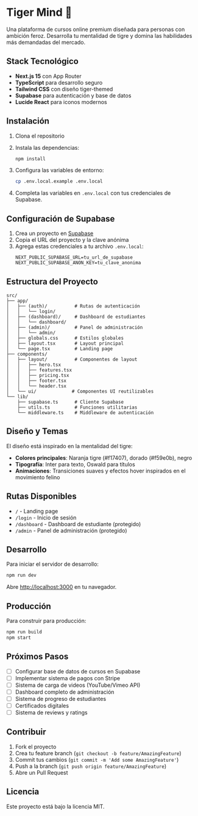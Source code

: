 # Tiger Mind 🐯

Una plataforma de cursos online premium diseñada para personas con ambición feroz. Desarrolla tu mentalidad de tigre y domina las habilidades más demandadas del mercado.

## Stack Tecnológico

- **Next.js 15** con App Router
- **TypeScript** para desarrollo seguro
- **Tailwind CSS** con diseño tiger-themed
- **Supabase** para autenticación y base de datos
- **Lucide React** para iconos modernos

## Instalación

1. Clona el repositorio
2. Instala las dependencias:
   ```bash
   npm install
   ```

3. Configura las variables de entorno:
   ```bash
   cp .env.local.example .env.local
   ```

4. Completa las variables en `.env.local` con tus credenciales de Supabase.

## Configuración de Supabase

1. Crea un proyecto en [Supabase](https://supabase.com)
2. Copia el URL del proyecto y la clave anónima
3. Agrega estas credenciales a tu archivo `.env.local`:
   ```
   NEXT_PUBLIC_SUPABASE_URL=tu_url_de_supabase
   NEXT_PUBLIC_SUPABASE_ANON_KEY=tu_clave_anonima
   ```

## Estructura del Proyecto

```
src/
├── app/
│   ├── (auth)/          # Rutas de autenticación
│   │   └── login/
│   ├── (dashboard)/     # Dashboard de estudiantes
│   │   └── dashboard/
│   ├── (admin)/         # Panel de administración
│   │   └── admin/
│   ├── globals.css      # Estilos globales
│   ├── layout.tsx       # Layout principal
│   └── page.tsx         # Landing page
├── components/
│   ├── layout/          # Componentes de layout
│   │   ├── hero.tsx
│   │   ├── features.tsx
│   │   ├── pricing.tsx
│   │   ├── footer.tsx
│   │   └── header.tsx
│   └── ui/             # Componentes UI reutilizables
└── lib/
    ├── supabase.ts      # Cliente Supabase
    ├── utils.ts         # Funciones utilitarias
    └── middleware.ts    # Middleware de autenticación
```

## Diseño y Temas

El diseño está inspirado en la mentalidad del tigre:
- **Colores principales**: Naranja tigre (#f17407), dorado (#f59e0b), negro
- **Tipografía**: Inter para texto, Oswald para títulos
- **Animaciones**: Transiciones suaves y efectos hover inspirados en el movimiento felino

## Rutas Disponibles

- `/` - Landing page
- `/login` - Inicio de sesión
- `/dashboard` - Dashboard de estudiante (protegido)
- `/admin` - Panel de administración (protegido)

## Desarrollo

Para iniciar el servidor de desarrollo:

```bash
npm run dev
```

Abre [http://localhost:3000](http://localhost:3000) en tu navegador.

## Producción

Para construir para producción:

```bash
npm run build
npm start
```

## Próximos Pasos

- [ ] Configurar base de datos de cursos en Supabase
- [ ] Implementar sistema de pagos con Stripe
- [ ] Sistema de carga de videos (YouTube/Vimeo API)
- [ ] Dashboard completo de administración
- [ ] Sistema de progreso de estudiantes
- [ ] Certificados digitales
- [ ] Sistema de reviews y ratings

## Contribuir

1. Fork el proyecto
2. Crea tu feature branch (`git checkout -b feature/AmazingFeature`)
3. Commit tus cambios (`git commit -m 'Add some AmazingFeature'`)
4. Push a la branch (`git push origin feature/AmazingFeature`)
5. Abre un Pull Request

## Licencia

Este proyecto está bajo la licencia MIT.
